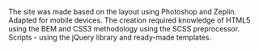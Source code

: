 The site was made based on the layout using Photoshop and Zeplin.
Adapted for mobile devices. 
The creation required knowledge of HTML5 using the BEM and CSS3 methodology using the SCSS preprocessor. 
Scripts - using the jQuery library and ready-made templates.
